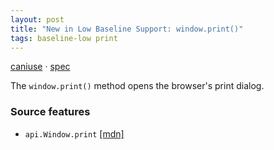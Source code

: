 ```yaml
---
layout: post
title: "New in Low Baseline Support: window.print()"
tags: baseline-low print
---
```


[caniuse](https://caniuse.com/?search=print) · [spec](https://html.spec.whatwg.org/multipage/timers-and-user-prompts.html#printing)

The `window.print()` method opens the browser's print dialog.

### Source features

- ``api.Window.print`` [[mdn]](https://https://developer.mozilla.org/en-US/search?q=api.Window.print)
